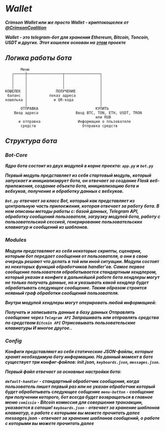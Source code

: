 # ***Wallet***
***Crimson Wallet или же просто Wallet - криптокошелек от [@CrimsonCoalition](https://t.me/CrimnsonCoalition)***

***Wallet - это telegram-бот для хранения Ethereum, Bitcoin, Toncoin, USDT и других. Этот кошелек основан на [этом](https://github.com/googleQ7/fastcoinbot) проекте***

## ***Логика работы бота***

```
       Меню
   ┌─────┼────────────────┬────────────────┐
   │     │                │                │
   │     │                │                │
   │     │                │                │
КОШЕЛЕК  │             ПОЛУЧЕНИЕ           │
 баланс  │          показ адреса           │
кошелька │            и QR-кода            │
         │                                 │  
       ОТПРАВКА                          КУПИТЬ
    Ввод адреса                 Ввод BTC, TON, ETH, USDT, TRON
                                         или RUB
      и отправка                 Информации о пльзователе
       средств                     Отправка средств 
```

## ***Структура бота***
### ***Bot-Core***
***Ядро бота состоит из двух модулей в корне проекта: `app.py` и `bot.py`***

***Первый модуль представляет из себя стартовый модуль, который запускает и инициализирует бота, он отвечает за создание Flask веб-приложения, создание объекта бота, инициализацию бота и вебхуков, получение и обработку данных с вебхуков.***

***`Bot.py`*** ***отвечает за класс Bot, который как представляет из центральную часть прилоежения, которая отвечает за работу бота. В нем описаны методы работы с: базой данных, ***Telegram API***, обработку сообщений пользователя, загрузку модулей бота, работу с пользовательской сессией, генерирование пользовательских клавиатур и сообщений из шаблонов.***

### ***Modules***
***Модули представляют из себя некоторые скрипты, сценарии, которым бот передает сообщения от пользователя, а они в свою очередь решают что делать в той или иной ситуации. Модули состоят из некоторых функций обработчиков handler'ов. Самое первое сообщение пользователя обрабатывается стандартным хендлером, который указан в конфиге в дальнейшей работе бота хендлеры могут не только получать данные, но и указывать какой хендлер будет обрабатывать следующее сообщение. Таким образом строится неявный граф обработки сообщений пользователя.***

***Внутри модулей хендлеры могут оперировать любой информацией:***

***Получать и записывать данные в базу данных
Отправлять сообщение через `Telegram API`
Запрашивать или отправлять средства по средствам `Bitcoin API`
Отрисовывать пользовательские клавиатуры
И многое другое..***

### ***Config***
***Конфиги представляют из себя статические JSON-файлы, которые хранят необходимую боту информацию. На данный момент в боте существует три конфиг-файлов: init.json, `keyboards.json`, `messages.json`.***

***Первый файл отвечает за основные настройки бота:***

***`default-handler` - стандартный обработчик сообщения, когда пользователь пишет первый раз или не указан обработчик который будет обрабатывать следующее собщение
`menu-button` - сообщение при получении которого, бот всегда будет возвращаться в главное меню
`comissio` - Bitcoin комиссия для совершения транзакции, указвается в сатоши!
`keyboards.json` - отвечает за хранение шаблонов клавиатур, о работе с которыми вы можете прочитать далее messages.json - отвечает за хранение шаблонов сообщений, о работе с которыми вы можете прочитать далее***
